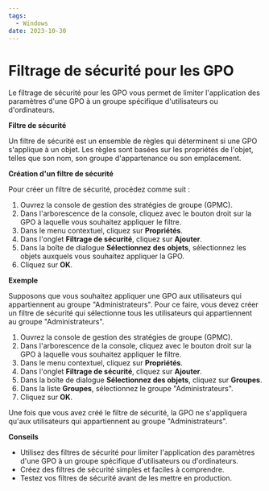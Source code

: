 ```yaml
---
tags:
  - Windows
date: 2023-10-30
---
```

# Filtrage de sécurité pour les GPO

Le filtrage de sécurité pour les GPO vous permet de limiter l'application des paramètres d'une GPO à un groupe spécifique d'utilisateurs ou d'ordinateurs.

**Filtre de sécurité**

Un filtre de sécurité est un ensemble de règles qui déterminent si une GPO s'applique à un objet. Les règles sont basées sur les propriétés de l'objet, telles que son nom, son groupe d'appartenance ou son emplacement.

**Création d'un filtre de sécurité**

Pour créer un filtre de sécurité, procédez comme suit :

1. Ouvrez la console de gestion des stratégies de groupe (GPMC).
2. Dans l'arborescence de la console, cliquez avec le bouton droit sur la GPO à laquelle vous souhaitez appliquer le filtre.
3. Dans le menu contextuel, cliquez sur **Propriétés**.
4. Dans l'onglet **Filtrage de sécurité**, cliquez sur **Ajouter**.
5. Dans la boîte de dialogue **Sélectionnez des objets**, sélectionnez les objets auxquels vous souhaitez appliquer la GPO.
6. Cliquez sur **OK**.

**Exemple**

Supposons que vous souhaitez appliquer une GPO aux utilisateurs qui appartiennent au groupe "Administrateurs". Pour ce faire, vous devez créer un filtre de sécurité qui sélectionne tous les utilisateurs qui appartiennent au groupe "Administrateurs".

1. Ouvrez la console de gestion des stratégies de groupe (GPMC).
2. Dans l'arborescence de la console, cliquez avec le bouton droit sur la GPO à laquelle vous souhaitez appliquer le filtre.
3. Dans le menu contextuel, cliquez sur **Propriétés**.
4. Dans l'onglet **Filtrage de sécurité**, cliquez sur **Ajouter**.
5. Dans la boîte de dialogue **Sélectionnez des objets**, cliquez sur **Groupes**.
6. Dans la liste **Groupes**, sélectionnez le groupe "Administrateurs".
7. Cliquez sur **OK**.

Une fois que vous avez créé le filtre de sécurité, la GPO ne s'appliquera qu'aux utilisateurs qui appartiennent au groupe "Administrateurs".

**Conseils**

* Utilisez des filtres de sécurité pour limiter l'application des paramètres d'une GPO à un groupe spécifique d'utilisateurs ou d'ordinateurs.
* Créez des filtres de sécurité simples et faciles à comprendre.
* Testez vos filtres de sécurité avant de les mettre en production.
